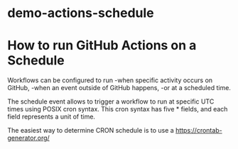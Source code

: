 # demo-actions-schedule

# How to run GitHub Actions on a Schedule

Workflows can be configured to run 
-when specific activity occurs on GitHub, 
-when an event outside of GitHub happens, 
-or at a scheduled time. 

The schedule event allows to trigger a workflow to run at specific UTC times using POSIX cron syntax. 
This cron syntax has five * fields, and each field represents a unit of time.

The easiest way to determine CRON schedule is to use a https://crontab-generator.org/

